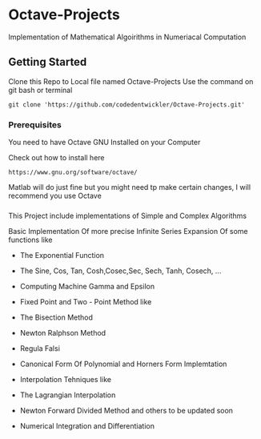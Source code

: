 # Octave-Projects
Implementation of Mathematical Algoirithms in Numeriacal Computation

## Getting Started
Clone this Repo to Local file named Octave-Projects
Use the command on git bash or terminal

```
git clone 'https://github.com/codedentwickler/Octave-Projects.git'
```

### Prerequisites
You need to have Octave GNU Installed on your Computer

Check out how to install here

```
https://www.gnu.org/software/octave/
```
Matlab will do just fine but you might need tp make certain changes,
I will recommend you use Octave

###
This Project include implementations of Simple and Complex Algorithms

Basic Implementation Of more precise Infinite Series Expansion Of some functions like

 - The Exponential Function
 - The Sine, Cos, Tan, Cosh,Cosec,Sec, Sech, Tanh, Cosech, ...

 - Computing Machine Gamma and Epsilon

 - Fixed Point and Two - Point Method like
 - The Bisection Method
 - Newton Ralphson Method
 - Regula Falsi

 - Canonical Form Of Polynomial and Horners Form Implemtation

 - Interpolation Tehniques like
 - The Lagrangian Interpolation
 - Newton Forward Divided Method and others to be updated soon

 - Numerical Integration and Differentiation
